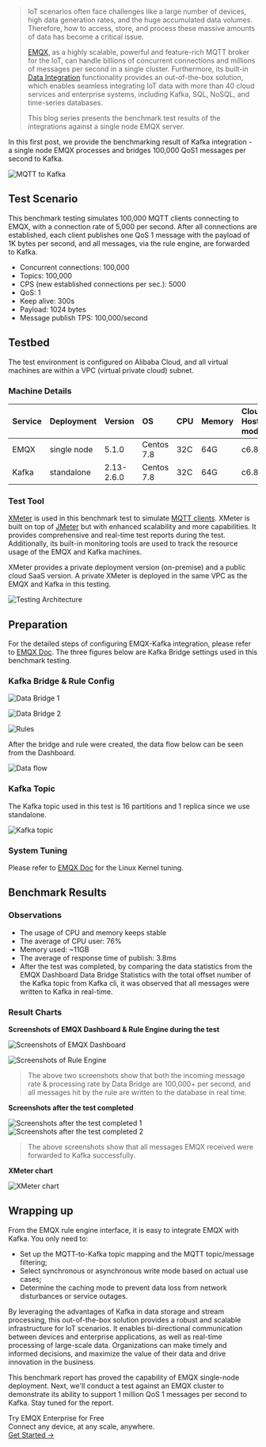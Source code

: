 >IoT scenarios often face challenges like a large number of devices, high data generation rates, and the huge accumulated data volumes. Therefore, how to access, store, and process these massive amounts of data has become a critical issue.
>
>[EMQX](https://www.emqx.com/en/products/emqx), as a highly scalable, powerful and feature-rich MQTT broker for the IoT, can handle billions of concurrent connections and millions of messages per second in a single cluster. Furthermore, its built-in [Data Integration](https://www.emqx.com/en/solutions/mqtt-data-integration) functionality provides an out-of-the-box solution, which enables seamless integrating IoT data with more than 40 cloud services and enterprise systems, including Kafka, SQL, NoSQL, and time-series databases.
>
>This blog series presents the benchmark test results of the integrations against a single node EMQX server.

In this first post, we provide the benchmarking result of Kafka integration - a single node EMQX processes and bridges 100,000 QoS1 messages per second to Kafka.

![MQTT to Kafka](https://assets.emqx.com/images/98455b5297e5ee05947fb5f57c888556.png)

## Test Scenario

This benchmark testing simulates 100,000 MQTT clients connecting to EMQX, with a connection rate of 5,000 per second. After all connections are established, each client publishes one QoS 1 message with the payload of 1K bytes per second, and all messages, via the rule engine, are forwarded to Kafka.

- Concurrent connections: 100,000
- Topics: 100,000
- CPS (new established connections per sec.): 5000
- QoS: 1
- Keep alive: 300s
- Payload: 1024 bytes
- Message publish TPS: 100,000/second

## Testbed

The test environment is configured on Alibaba Cloud, and all virtual machines are within a VPC (virtual private cloud) subnet.

### Machine Details

| Service | Deployment  | Version    | OS         | CPU  | Memory | Cloud Host model |
| :------ | :---------- | :--------- | :--------- | :--- | :----- | :--------------- |
| EMQX    | single node | 5.1.0      | Centos 7.8 | 32C  | 64G    | c6.8xlarge       |
| Kafka   | standalone  | 2.13-2.6.0 | Centos 7.8 | 32C  | 64G    | c6.8xlarge       |

### Test Tool

[XMeter](https://www.emqx.com/en/products/xmeter) is used in this benchmark test to simulate [MQTT clients](https://www.emqx.com/en/blog/mqtt-client-tools). XMeter is built on top of [JMeter](https://www.emqx.com/en/blog/introduction-to-the-open-source-testing-tool-jmeter) but with enhanced scalability and more capabilities. It provides comprehensive and real-time test reports during the test. Additionally, its built-in monitoring tools are used to track the resource usage of the EMQX and Kafka machines.

XMeter provides a private deployment version (on-premise) and a public cloud SaaS version. A private XMeter is deployed in the same VPC as the EMQX and Kafka in this testing.

![Testing Architecture](https://assets.emqx.com/images/1f2df4ad6d55e0ebd031e4d09d52efc2.png)

## Preparation

For the detailed steps of configuring EMQX-Kafka integration, please refer to [EMQX Doc](https://docs.emqx.com/en/enterprise/v5.0/data-integration/data-bridge-kafka.html). The three figures below are Kafka Bridge settings used in this benchmark testing.

### Kafka Bridge & Rule Config

![Data Bridge 1](https://assets.emqx.com/images/37034d6ef6f1020060d5130dc0d77d8d.png)

![Data Bridge 2](https://assets.emqx.com/images/d15a5a84fe980cddf4aeffc29a61a46d.png)

![Rules](https://assets.emqx.com/images/6dbe998f05f130388d6068d2dca85d60.png)

After the bridge and rule were created, the data flow below can be seen from the Dashboard.

![Data flow](https://assets.emqx.com/images/66d166fe84b325a4619cc3ddbb8b0f37.png)

### Kafka Topic

The Kafka topic used in this test is 16 partitions and 1 replica since we use standalone.

![Kafka topic](https://assets.emqx.com/images/5a63b7ce888c49a9ebbe68656b84adda.png)

### System Tuning

Please refer to [EMQX Doc](https://docs.emqx.com/en/enterprise/v4.4/tutorial/tune.html) for the Linux Kernel tuning.

## Benchmark Results

### Observations

- The usage of CPU and memory keeps stable
- The average of CPU user: 76%
- Memory used: ~11GB
- The average of response time of publish: 3.8ms
- After the test was completed, by comparing the data statistics from the EMQX Dashboard Data Bridge Statistics with the total offset number of the Kafka topic from Kafka cli, it was observed that all messages were written to Kafka in real-time.

### Result Charts

**Screenshots of EMQX Dashboard & Rule Engine during the test**

![Screenshots of EMQX Dashboard](https://assets.emqx.com/images/3710c927d634436336e4b68df31f31f8.png)

![Screenshots of Rule Engine](https://assets.emqx.com/images/526ee6367dc1ee12fb670d67d9646938.png)

> The above two screenshots show that both the incoming message rate & processing rate by Data Bridge are 100,000+ per second, and all messages hit by the rule are written to the database in real time.

**Screenshots after the test completed**

![Screenshots after the test completed 1](https://assets.emqx.com/images/f0350a108ca10590bb2e499dfb147357.png)
![Screenshots after the test completed 2](https://assets.emqx.com/images/21eb9fcdd66ddaca48e7d2c5a60e1e53.png)

> The above screenshots show that all messages EMQX received were forwarded to Kafka successfully.

**XMeter chart**

![XMeter chart](https://assets.emqx.com/images/af49e310e25a642f622095025861cdbf.png)

## Wrapping up

From the EMQX rule engine interface, it is easy to integrate EMQX with Kafka. You only need to:

- Set up the MQTT-to-Kafka topic mapping and the MQTT topic/message filtering; 
- Select synchronous or asynchronous write mode based on actual use cases;
- Determine the caching mode to prevent data loss from network disturbances or service outages.

By leveraging the advantages of Kafka in data storage and stream processing, this out-of-the-box solution provides a robust and scalable infrastructure for IoT scenarios. It enables bi-directional communication between devices and enterprise applications, as well as real-time processing of large-scale data. Organizations can make timely and informed decisions, and maximize the value of their data and drive innovation in the business.

This benchmark report has proved the capability of EMQX single-node deployment. Next, we'll conduct a test against an EMQX cluster to demonstrate its ability to support 1 million QoS 1 messages per second to Kafka. Stay tuned for the report.



<section class="promotion">
    <div>
        Try EMQX Enterprise for Free
      <div class="is-size-14 is-text-normal has-text-weight-normal">Connect any device, at any scale, anywhere.</div>
    </div>
    <a href="https://www.emqx.com/en/try?product=enterprise" class="button is-gradient px-5">Get Started →</a>
</section>
